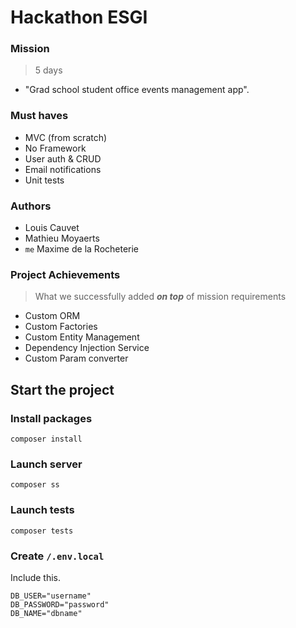 # Hackathon ESGI

### Mission
> 5 days
- "Grad school student office events management app".

### Must haves
- MVC (from scratch)
- No Framework
- User auth & CRUD
- Email notifications
- Unit tests

### Authors
- Louis Cauvet
- Mathieu Moyaerts
- ``me`` Maxime de la Rocheterie

### Project Achievements 
> What we successfully added ***on top*** of mission requirements
- Custom ORM
- Custom Factories
- Custom Entity Management
- Dependency Injection Service
- Custom Param converter

## Start the project

### Install packages

```shell
composer install
```

### Launch server

```shell
composer ss
```

### Launch tests

```shell
composer tests
```

### Create ``/.env.local``

Include this.
```dotenv
DB_USER="username"
DB_PASSWORD="password"
DB_NAME="dbname"
```

